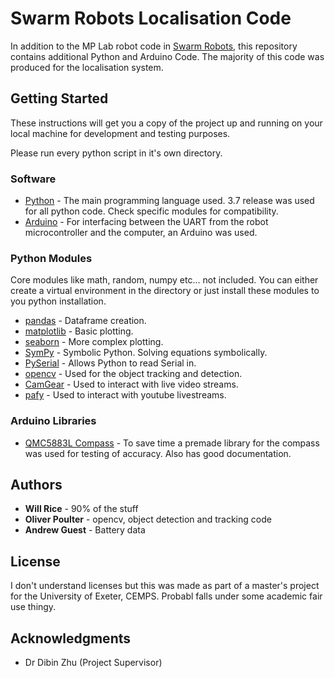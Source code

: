 # Swarm Robots Localisation Code

In addition to the MP Lab robot code in [Swarm Robots](https://github.com/JamieS1211/GroupSwarmRobots), this repository contains additional Python and Arduino Code. The majority of this code was produced for the localisation system.

## Getting Started

These instructions will get you a copy of the project up and running on your local machine for development and testing purposes.

Please run every python script in it's own directory.

### Software

* [Python](https://www.python.org/) - The main programming language used. 3.7 release was used for all python code. Check specific modules for compatibility.
* [Arduino](https://www.arduino.cc/en/main/software) - For interfacing between the UART from the robot microcontroller and the computer, an Arduino was used.

### Python Modules

Core modules like math, random, numpy etc... not included. You can either create a virtual environment in the directory or just install these modules to you python installation.

* [pandas](https://pandas.pydata.org/) - Dataframe creation.
* [matplotlib](https://matplotlib.org/) - Basic plotting.
* [seaborn](https://seaborn.pydata.org/) - More complex plotting.
* [SymPy](https://www.sympy.org/en/index.html) - Symbolic Python. Solving equations symbolically.
* [PySerial](https://pyserial.readthedocs.io/en/latest/pyserial.html) - Allows Python to read Serial in.
* [opencv](https://pypi.org/project/opencv-python/) - Used for the object tracking and detection.
* [CamGear](https://github.com/abhiTronix/vidgear/wiki/CamGear) - Used to interact with live video streams.
* [pafy](https://pypi.org/project/pafy/) - Used to interact with youtube livestreams.

### Arduino Libraries

* [QMC5883L Compass](https://github.com/mprograms/QMC5883LCompass) - To save time a premade library for the compass was used for testing of accuracy. Also has good documentation.

## Authors

* **Will Rice** - 90% of the stuff
* **Oliver Poulter** - opencv, object detection and tracking code
* **Andrew Guest** - Battery data

## License

I don't understand licenses but this was made as part of a master's project for the University of Exeter, CEMPS. Probabl falls under some academic fair use thingy.

## Acknowledgments

* Dr Dibin Zhu (Project Supervisor)
